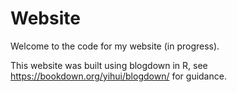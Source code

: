 # Website

Welcome to the code for my website (in progress).

This website was built using blogdown in R, see https://bookdown.org/yihui/blogdown/ for guidance.
